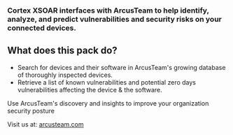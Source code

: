 ### Cortex XSOAR interfaces with ArcusTeam to help identify, analyze, and predict vulnerabilities and security risks on your connected devices. 

## What does this pack do?
* Search for devices and their software in ArcusTeam's growing database of thoroughly inspected devices.
* Retrieve a list of known vulnerabilities and potential zero days vulnerabilities affecting the device & the software.

Use ArcusTeam's discovery and insights to improve your organization security posture

Visit us at: [arcusteam.com](https://arcusteam.com/)
